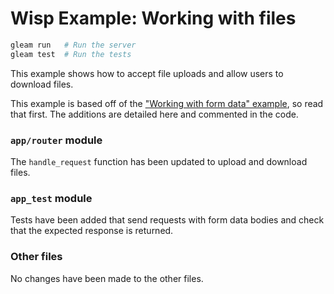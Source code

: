 # Wisp Example: Working with files

```sh
gleam run   # Run the server
gleam test  # Run the tests
```

This example shows how to accept file uploads and allow users to download files.

This example is based off of the ["Working with form data" example][formdata], 
so read that first. The additions are detailed here and commented in the code.

[formdata]: https://github.com/lpil/wisp/tree/main/examples/02-working-with-form-data

### `app/router` module

The `handle_request` function has been updated to upload and download files.

### `app_test` module

Tests have been added that send requests with form data bodies and check that
the expected response is returned.

### Other files

No changes have been made to the other files.
